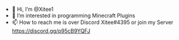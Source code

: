 - 👋 Hi, I’m @Xitee1
- 👀 I’m interested in programming Minecraft Plugins
- 📫 How to reach me is over Discord Xitee#4395 or join my Server https://discord.gg/p95cB9YQFJ

<!---
Xitee1/Xitee1 is a ✨ special ✨ repository because its `README.md` (this file) appears on your GitHub profile.
You can click the Preview link to take a look at your changes.
--->
